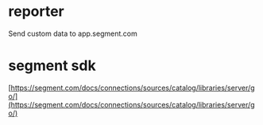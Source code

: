 # reporter

Send custom data to app.segment.com

# segment sdk
[https://segment.com/docs/connections/sources/catalog/libraries/server/go/](https://segment.com/docs/connections/sources/catalog/libraries/server/go/)